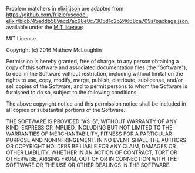 Problem matchers in [elixir.json](.github/elixir.json) are adapted from https://github.com/fr1zle/vscode-elixir/blob/45eddb589acd7ac98e0c7305d1c2b24668ca709a/package.json,
available under the [MIT license](https://github.com/fr1zle/vscode-elixir/blob/45eddb589acd7ac98e0c7305d1c2b24668ca709a/LICENSE.md):

MIT License

Copyright (c) 2016 Mathew McLoughlin

Permission is hereby granted, free of charge, to any person obtaining a copy
of this software and associated documentation files (the "Software"), to deal
in the Software without restriction, including without limitation the rights
to use, copy, modify, merge, publish, distribute, sublicense, and/or sell
copies of the Software, and to permit persons to whom the Software is
furnished to do so, subject to the following conditions:

The above copyright notice and this permission notice shall be included in all
copies or substantial portions of the Software.

THE SOFTWARE IS PROVIDED "AS IS", WITHOUT WARRANTY OF ANY KIND, EXPRESS OR
IMPLIED, INCLUDING BUT NOT LIMITED TO THE WARRANTIES OF MERCHANTABILITY,
FITNESS FOR A PARTICULAR PURPOSE AND NONINFRINGEMENT. IN NO EVENT SHALL THE
AUTHORS OR COPYRIGHT HOLDERS BE LIABLE FOR ANY CLAIM, DAMAGES OR OTHER
LIABILITY, WHETHER IN AN ACTION OF CONTRACT, TORT OR OTHERWISE, ARISING FROM,
OUT OF OR IN CONNECTION WITH THE SOFTWARE OR THE USE OR OTHER DEALINGS IN THE
SOFTWARE.
